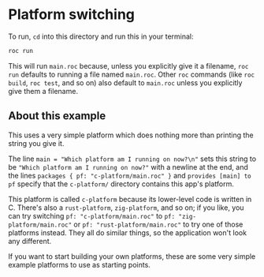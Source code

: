 # Platform switching

To run, `cd` into this directory and run this in your terminal:

```bash
roc run
```

This will run `main.roc` because, unless you explicitly give it a filename, `roc run`
defaults to running a file named `main.roc`. Other `roc` commands (like `roc build`, `roc test`, and so on) also default to `main.roc` unless you explicitly give them a filename.

## About this example

This uses a very simple platform which does nothing more than printing the string you give it.

The line `main = "Which platform am I running on now?\n"` sets this string to be `"Which platform am I running on now?"` with a newline at the end, and the lines `packages { pf: "c-platform/main.roc" }` and `provides [main] to pf` specify that the `c-platform/` directory contains this app's platform.

This platform is called `c-platform` because its lower-level code is written in C. There's also a `rust-platform`, `zig-platform`, and so on; if you like, you can try switching `pf: "c-platform/main.roc"` to `pf: "zig-platform/main.roc"` or `pf: "rust-platform/main.roc"` to try one of those platforms instead. They all do similar things, so the application won't look any different.

If you want to start building your own platforms, these are some very simple example platforms to use as starting points.

